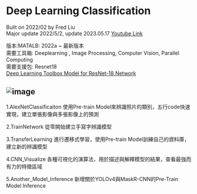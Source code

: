 # Deep Learning Classification
Bulit on 2022/02 by Fred Liu  
Major update 2022/5/2, update 2023.05.17 
[Youtube Link](https://youtube.com/playlist?list=PLkig3EWeC3SiuZNF7vUzfGTuu97k-Z_lm)  
  
版本:MATALB: 2022a ~ 最新版本  
需要工具箱: Deeplearning , Image Processing, Computer Vision, Parallel Computing  
需要支援包: Resnet18  
[Deep Learning Toolbox Model for ResNet-18 Network](https://www.mathworks.com/matlabcentral/fileexchange/68261-deep-learning-toolbox-model-for-resnet-18-network?s_tid=srchtitle) 

![image](https://github.com/MoonUsagi/DeepLearning_Classificaiton/blob/main/King_of_Rabbit.jpg)
---------------------------------------

1.AlexNetClassificaiton
使用Pre-train Model來辨識照片的類別，五行code快速實現，建立單張影像與多張影像上的預測

2.TrainNetwork
從零開始建立手寫字辨識模型

3.TransferLearning
進行遷移式學習，使用Pre-train Model訓練自己的資料庫，建立新的辨識模型

4.CNN_Visualize
各種可視化的演算法，用於描述與解釋模型的結果，查看最強而有力的特徵區域

5.Another_Model_Inference 
新增關於YOLOv4與MaskR-CNN的Pre-Train Model Inference 